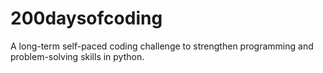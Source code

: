 # 200daysofcoding
A long-term self-paced coding challenge to strengthen programming and problem-solving skills in python.
